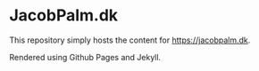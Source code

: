 # JacobPalm.dk

This repository simply hosts the content for <https://jacobpalm.dk>.

Rendered using Github Pages and Jekyll.
